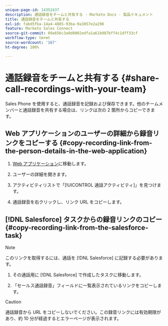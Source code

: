 ```yaml
---
unique-page-id: 14352437
description: 通話録音をチームと共有する - Marketo Docs - 製品ドキュメント
title: 通話録音をチームと共有する
exl-id: fabd5fba-14a4-4885-93ba-9a3857e2a298
feature: Marketo Sales Connect
source-git-commit: 09a656c3a0d0002edfa1a61b987bff4c1dff33cf
workflow-type: tm+mt
source-wordcount: '167'
ht-degree: 100%

---
```


# 通話録音をチームと共有する {#share-call-recordings-with-your-team}

Sales Phone を使用すると、通話録音を記録および保存できます。他のチームメンバーと通話録音を共有する場合は、リンクは次の 2 箇所からコピーできます。

## Web アプリケーションのユーザーの詳細から録音リンクをコピーする {#copy-recording-link-from-the-person-details-in-the-web-application}

1. [Web アプリケーション](https://toutapp.com/login)に移動します。

1. ユーザーの詳細を開きます。

1. アクティビティリストで「[!UICONTROL 通話アクティビティ]」を見つけます。

1. 通話録音を右クリックし、リンク URL をコピーします。

## [!DNL Salesforce] タスクからの録音リンクのコピー {#copy-recording-link-from-the-salesforce-task}

>[!NOTE]
>
>このリンクを取得するには、通話を [!DNL Salesforce] に記録する必要があります。

1. その通話用に [!DNL Salesforce] で作成したタスクに移動します。

1. 「セールス通話録音」フィールドに一覧表示されているリンクをコピーします。

>[!CAUTION]
>
>通話録音から URL をコピーしないでください。この録音リンクには有効期限があり、約 10 分が経過するとエラーページが表示されます。
